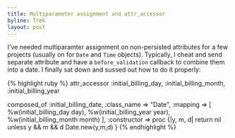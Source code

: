 ```yaml
---
title: Multiparameter assignment and attr_accessor
byline: Trek
layout: post
---
```

I've needed multiparamter assignment on non-persisted attributes for a few projects (usually on for `Date` and `Time` objects). Typically,  I cheat and send separate attribute and have a `before_validation` callback to combine them into a date. I finally sat down and sussed out how to do it properly:


{% highlight ruby %}
attr_accessor :initial_billing_day, 
              :initial_billing_month, 
              :initial_billing_year
              
composed_of :initial_billing_date, 
  :class_name => "Date", 
  :mapping => [
    %w(initial_billing_day day), 
    %w(initial_billing_year year), 
    %w(initial_billing_month month)
  ],
  :constructor => proc {|y, m, d|
    return nil unless y && m && d
    Date.new(y,m,d)
  }
{% endhighlight %}
